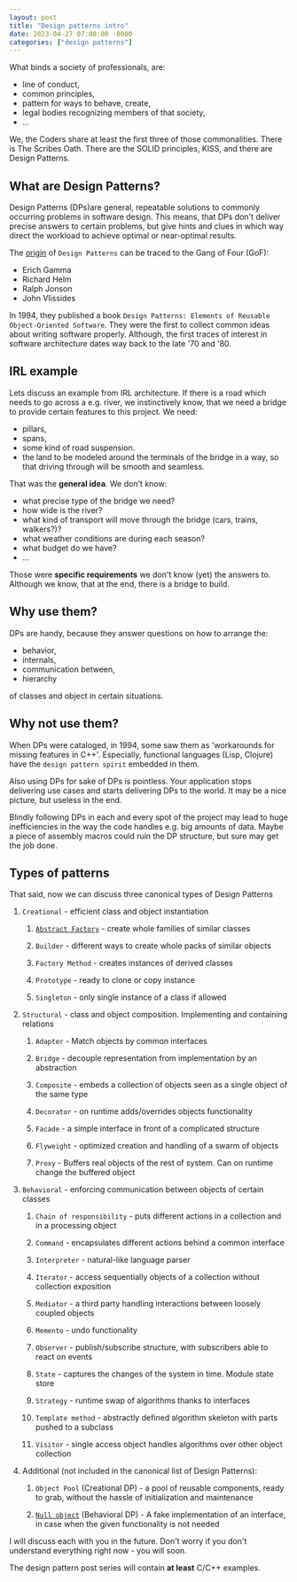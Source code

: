 ```yaml
---
layout: post
title: "Design patterns intro"
date: 2023-04-27 07:00:00 -0000
categories: ["design patterns"]
---
```


What binds a society of professionals, are:

* line of conduct,
* common principles,
* pattern for ways to behave, create,
* legal bodies recognizing members of that society,
* ...

We, the Coders share at least the first three of those commonalities. There is The Scribes Oath. There are the
SOLID principles, KISS, and there are Design Patterns. 

## What are Design Patterns?
Design Patterns (DPs)are general, repeatable solutions to commonly occurring problems in software design.
This means, that DPs don't deliver precise answers to certain problems, but give hints and clues in which
way direct the workload to achieve optimal or near-optimal results.

The [origin](https://en.wikipedia.org/wiki/Design_Patterns) of `Design Patterns` can be traced to 
the Gang of Four (GoF):

* Erich Gamma
* Richard Helm
* Ralph Jonson
* John Vlissides

In 1994, they published a book `Design Patterns: Elements of Reusable Object-Oriented Software`. They were the
first to collect common ideas about writing software properly. Although, the first traces of interest in 
software architecture dates way back to the late '70 and '80.

## IRL example
Lets discuss an example from IRL architecture. If there is a road which needs to go across a e.g. river, we
instinctively know, that we need a bridge to provide certain features to this project. We need:

* pillars, 
* spans,
* some kind of road suspension. 
* the land to be modeled around the terminals of the bridge in a way, so that driving through will be 
smooth and seamless.

That was the __general idea__. We don't know:

* what precise type of the bridge we need?
* how wide is the river?
* what kind of transport will move through the bridge (cars, trains, walkers?)? 
* what weather conditions are during each season? 
* what budget do we have? 
* ...

Those were __specific requirements__ we don't know (yet) the answers to. Although we know, that at the end, 
there is a bridge to build.

## Why use them?
DPs are handy, because they answer questions on how to arrange the:

* behavior,
* internals,
* communication between,
* hierarchy

of classes and object in certain situations.

## Why not use them?
When DPs were cataloged, in 1994, some saw them as 'workarounds for missing features in C++'. Especially, functional languages (Lisp, Clojure) have the `design pattern spirit` embedded in them.

Also using DPs for sake of DPs is pointless. Your application stops delivering use cases and starts
delivering DPs to the world. It may be a nice picture, but useless in the end.

Blindly following DPs in each and every spot of the project may lead to huge inefficiencies in the 
way the code handles e.g. big amounts of data. Maybe a piece of assembly macros could ruin the DP structure,
but sure may get the job done.

## Types of patterns
That said, now we can discuss three canonical types of Design Patterns

1. `Creational` - efficient class and object instantiation
	1. [`Abstract Factory`](/design%20patterns/2023/04/28/abstract-factory-pattern.html) - create whole families of similar classes

	2. `Builder` - different ways to create whole packs of similar objects

	3. `Factory Method` - creates instances of derived classes

	5. `Prototype` - ready to clone or copy instance
	
	6. `Singleton` - only single instance of a class if allowed

2. `Structural` - class and object composition. Implementing and containing relations

	1. `Adapter` - Match objects by common interfaces

	2. `Bridge` - decouple representation from implementation by an abstraction

	3. `Composite` - embeds a collection of objects seen as a single object of the same type

	4. `Decorator` - on runtime adds/overrides objects functionality

	5. `Facade` - a simple interface in front of a complicated structure

	6. `Flyweight` - optimized creation and handling of a swarm of objects

	7. `Proxy` - Buffers real objects of the rest of system. Can on runtime change the buffered 
	object

3. `Behavioral` - enforcing communication between objects of certain classes

	1. `Chain of responsibility` - puts different actions in a collection and in a processing object

	2. `Command` - encapsulates different actions behind a common interface

	3. `Interpreter` - natural-like language parser

	4. `Iterator` - access sequentially objects of a collection without collection exposition

	5. `Mediator` - a third party handling interactions between loosely coupled objects

	6. `Memento` - undo functionality

	7. `Observer` - publish/subscribe structure, with subscribers able to react on events

	8. `State` - captures the changes of the system in time. Module state store

	9. `Strategy` - runtime swap of algorithms thanks to interfaces

	9. `Template method` - abstractly defined algorithm skeleton with parts pushed to a subclass

	10. `Visitor` - single access object handles algorithms over other object collection

4. Additional (not included in the canonical list of Design Patterns):

	1. `Object Pool` (Creational DP) - a pool of reusable components, ready to grab, without
	the hassle of initialization and maintenance
	
	2. [`Null object`](/design/patterns/2023/04/30/null-object-pattern.html) (Behavioral DP) - A fake implementation of an interface, in case when
	the given functionality is not needed

I will discuss each with you in the future. Don't worry if you don't understand everything
right now - you will soon.

The design pattern post series will contain __at least__ C/C++ examples.